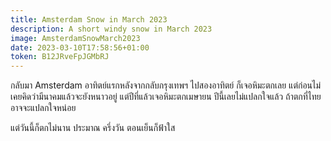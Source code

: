 ```yaml
---
title: Amsterdam Snow in March 2023
description: A short windy snow in March 2023
image: AmsterdamSnowMarch2023
date: 2023-03-10T17:58:56+01:00
token: B12JRveFpJGMbRJ
---
```


กลับมา Amsterdam อาทิตย์แรกหลังจากกลับกรุงเทพฯ ไปสองอาทิตย์ ก็เจอหิมะตกเลย
แต่ก่อนไม่เคยคิดว่ามีนาคมแล้วจะยังหนาวอยู่ แต่ปีที่แล้วเจอหิมะตกเมษายน ปีนี้เลยไม่แปลกใจแล้ว
ถ้าตกที่ไทยอาจจะแปลกใจหน่อย

แต่วันนี้ก็ตกไม่นาน ประมาณ ครึ่งวัน ตอนเย็นก็ฟ้าใส
